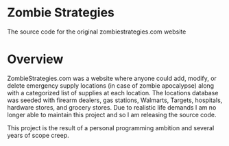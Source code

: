 Zombie Strategies
=================

The source code for the original zombiestrategies.com website

# Overview

ZombieStrategies.com was a website where anyone could add, modify, or delete emergency supply locations (in case of zombie apocalypse) along with a categorized list of supplies at each location.  The locations database was seeded with firearm dealers, gas stations, Walmarts, Targets, hospitals, hardware stores, and grocery stores.  Due to realistic life demands I am no longer able to maintain this project and so I am releasing the source code.

This project is the result of a personal programming ambition and several years of scope creep.
